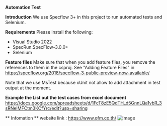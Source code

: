**Automation Test**

**Introduction**
We use Specflow 3+ in this project to run automated tests and Selenium.

**Requirements**
Please install the following:

- Visual Studio 2022
- SpecRun.SpecFlow-3.0.0+ 
- Selenium

**Feature files**
Make sure that when you add feature files, you remove the references to them in the csproj. See "Adding Feature Files" in https://specflow.org/2018/specflow-3-public-preview-now-available/ 

Note that we use MsTest because xUnit not allow to add attachment in test output at the moment.

**Example the List out the test cases from excel document** 
https://docs.google.com/spreadsheets/d/1FcT8zE5QdTH_d5GnnLQa1vbR_3sRNeIMFCtm3KCfYrc/edit?usp=sharing

** Infomation **
website link : https://www.ofm.co.th/
![image](https://github.com/user-attachments/assets/0e8e06bf-3521-4b94-b750-48afac982f1e)


